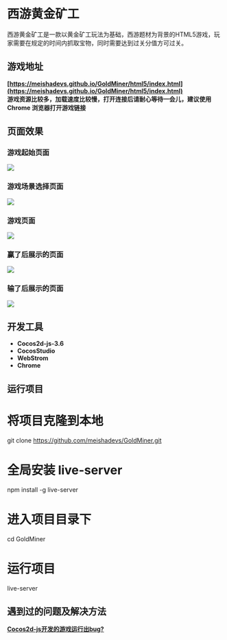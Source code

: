 # 西游黄金矿工
西游黄金矿工是一款以黄金矿工玩法为基础，西游题材为背景的HTML5游戏，玩家需要在规定的时间内抓取宝物，同时需要达到过关分值方可过关。

## 游戏地址
**[https://meishadevs.github.io/GoldMiner/html5/index.html](https://meishadevs.github.io/GoldMiner/html5/index.html)**     
**游戏资源比较多，加载速度比较慢，打开连接后请耐心等待一会儿，建议使用 Chrome 浏览器打开游戏链接**

## 页面效果
### 游戏起始页面
![](https://meishadevs.github.io/GoldMiner/start.gif) 

### 游戏场景选择页面
![](https://meishadevs.github.io/GoldMiner/menu.gif)

### 游戏页面
![](https://meishadevs.github.io/GoldMine/game.gif)

### 赢了后展示的页面
![](https://meishadevs.github.io/GoldMiner/won.gif)

### 输了后展示的页面
![](http://meishadevs.github.io/GoldMiner/lost.gif)

## 开发工具
- **Cocos2d-js-3.6**
- **CocosStudio**
- **WebStrom**
- **Chrome**

## 运行项目

  # 将项目克隆到本地
  git clone https://github.com/meishadevs/GoldMiner.git

  # 全局安装 live-server
  npm install -g live-server

  # 进入项目目录下
  cd GoldMiner

  # 运行项目
  live-server

## 遇到过的问题及解决方法
**[Cocos2d-js开发的游戏运行出bug?](https://www.zhihu.com/question/52260806)**
